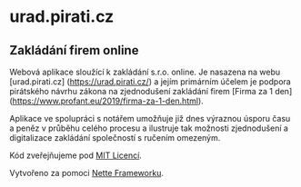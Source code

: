 # urad.pirati.cz

## Zakládání firem online

Webová aplikace sloužící k zakládání s.r.o. online. Je nasazena na webu [urad.pirati.cz] (https://urad.pirati.cz/) a jejím primárním účelem je podpora pirátského návrhu zákona na zjednodušení zakládání firem [Firma za 1 den] (https://www.profant.eu/2019/firma-za-1-den.html).

Aplikace ve spolupráci s notářem umožňuje již dnes výraznou úsporu času a peněz v průběhu celého procesu a ilustruje tak možnosti zjednodušení a digitalizace zakládání společností s ručením omezeným.

Kód zveřejňujeme pod [MIT Licencí](licence.md).

Vytvořeno za pomoci [Nette Frameworku](http://nette.org).
